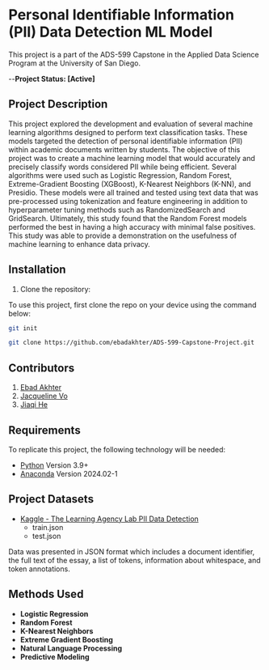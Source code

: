 # Personal Identifiable Information (PII) Data Detection ML Model

This project is a part of the ADS-599 Capstone in the Applied Data Science Program at the University of San Diego.

--**Project Status: [Active]**

## Project Description

This project explored the development and evaluation of several machine learning algorithms designed to perform text classification tasks. These models targeted the detection of personal identifiable information (PII) within academic documents written by students. The objective of this project was to create a machine learning model that would accurately and precisely classify words considered PII while being efficient. Several algorithms were used such as Logistic Regression, Random Forest, Extreme-Gradient Boosting (XGBoost), K-Nearest Neighbors (K-NN), and Presidio. These models were all trained and tested using text data that was pre-processed using tokenization and feature engineering in addition to hyperparameter tuning methods such as RandomizedSearch and GridSearch. Ultimately, this study found that the Random Forest models performed the best in having a high accuracy with minimal false positives. This study was able to provide a demonstration on the usefulness of machine learning to enhance data privacy.

## Installation

1. Clone the repository:

To use this project, first clone the repo on your device using the command below:

```bash
git init
```

```bash
git clone https://github.com/ebadakhter/ADS-599-Capstone-Project.git
```

## Contributors

1. [Ebad Akhter](https://github.com/ebadakhter)
2. [Jacqueline Vo](https://github.com/jvo024)
3. [Jiaqi He](https://github.com/Kayhe93)

## Requirements

To replicate this project, the following technology will be needed:
- [Python](https://www.python.org/) Version 3.9+
- [Anaconda](https://www.anaconda.com/) Version 2024.02-1

## Project Datasets
- [Kaggle - The Learning Agency Lab PII Data Detection](https://www.kaggle.com/competitions/pii-detection-removal-from-educational-data/data)
  - train.json
  - test.json

Data was presented in JSON format which includes a document identifier, the full text of the essay, a list of tokens, information about whitespace, and token annotations.


## Methods Used
- **Logistic Regression**
- **Random Forest**
- **K-Nearest Neighbors**
- **Extreme Gradient Boosting**
- **Natural Language Processing**
- **Predictive Modeling**
